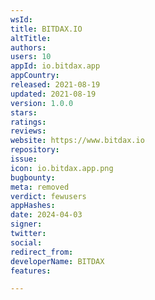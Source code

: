 ```yaml
---
wsId: 
title: BITDAX.IO
altTitle: 
authors: 
users: 10
appId: io.bitdax.app
appCountry: 
released: 2021-08-19
updated: 2021-08-19
version: 1.0.0
stars: 
ratings: 
reviews: 
website: https://www.bitdax.io
repository: 
issue: 
icon: io.bitdax.app.png
bugbounty: 
meta: removed
verdict: fewusers
appHashes: 
date: 2024-04-03
signer: 
twitter: 
social: 
redirect_from: 
developerName: BITDAX
features: 

---
```


